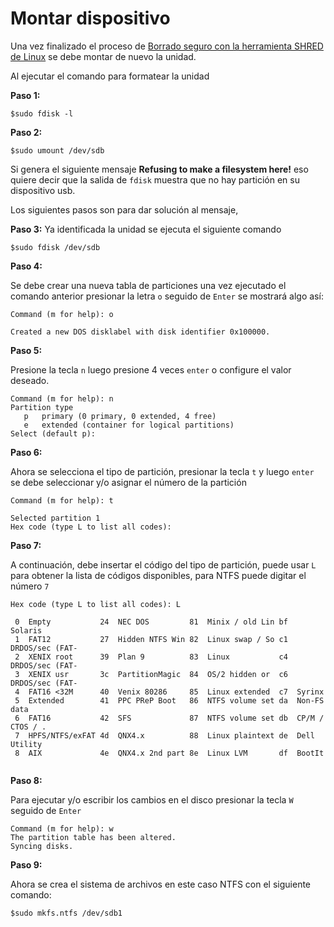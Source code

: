 # Montar dispositivo

Una vez finalizado el proceso de [Borrado seguro con la herramienta SHRED de Linux](https://github.com/IngriMV/Borrado_seguro_SHRED_Linux) se debe montar de nuevo la unidad.

Al ejecutar el comando para formatear la unidad

**Paso 1:** 

```
$sudo fdisk -l
```

**Paso 2:**
```
$sudo umount /dev/sdb
```
Si genera el siguiente mensaje **Refusing to make a filesystem here!** eso quiere decir que la salida de `fdisk` muestra que no hay partición en su dispositivo usb. 

Los siguientes pasos son para dar solución al mensaje,

**Paso 3:**
Ya identificada la unidad se ejecuta el siguiente comando

```
$sudo fdisk /dev/sdb
```

**Paso 4:**

Se debe crear una nueva tabla de particiones una vez ejecutado el comando anterior presionar la letra `o` seguido de `Enter` 
se mostrará algo así:

```
Command (m for help): o

Created a new DOS disklabel with disk identifier 0x100000.
```

**Paso 5:**

Presione la tecla `n` luego presione 4 veces `enter`  o configure el valor deseado.

```
Command (m for help): n
Partition type
   p   primary (0 primary, 0 extended, 4 free)
   e   extended (container for logical partitions)
Select (default p): 
```

**Paso 6:**

Ahora se selecciona el tipo de partición, presionar la tecla `t` y luego `enter` se debe seleccionar y/o asignar el número de la partición

```
Command (m for help): t

Selected partition 1
Hex code (type L to list all codes): 
```
**Paso 7:**

A continuación, debe insertar el código del tipo de partición, puede usar `L` para obtener la lista de códigos disponibles, para NTFS puede digitar el número `7` 


```
Hex code (type L to list all codes): L

 0  Empty           24  NEC DOS         81  Minix / old Lin bf  Solaris        
 1  FAT12           27  Hidden NTFS Win 82  Linux swap / So c1  DRDOS/sec (FAT-
 2  XENIX root      39  Plan 9          83  Linux           c4  DRDOS/sec (FAT-
 3  XENIX usr       3c  PartitionMagic  84  OS/2 hidden or  c6  DRDOS/sec (FAT-
 4  FAT16 <32M      40  Venix 80286     85  Linux extended  c7  Syrinx         
 5  Extended        41  PPC PReP Boot   86  NTFS volume set da  Non-FS data    
 6  FAT16           42  SFS             87  NTFS volume set db  CP/M / CTOS / .
 7  HPFS/NTFS/exFAT 4d  QNX4.x          88  Linux plaintext de  Dell Utility   
 8  AIX             4e  QNX4.x 2nd part 8e  Linux LVM       df  BootIt
  
```

**Paso 8:**

Para ejecutar y/o escribir los cambios en el disco presionar la tecla `W` seguido de `Enter`

```
Command (m for help): w
The partition table has been altered.
Syncing disks.
```
**Paso 9:**

Ahora se crea el sistema de archivos en este caso NTFS con el siguiente comando:

```
$sudo mkfs.ntfs /dev/sdb1

```



